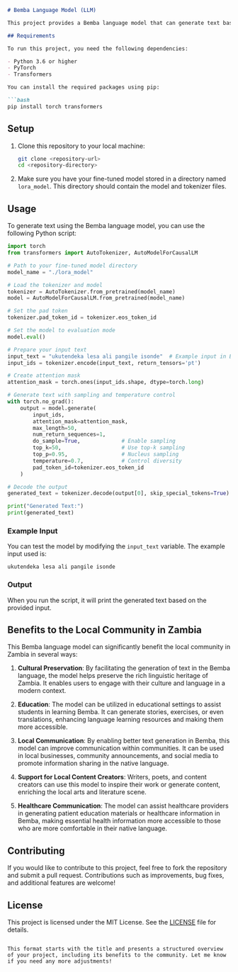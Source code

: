 
```markdown
# Bemba Language Model (LLM)

This project provides a Bemba language model that can generate text based on user input. The model is fine-tuned using the Hugging Face Transformers library and is capable of producing coherent sentences in Bemba.

## Requirements

To run this project, you need the following dependencies:

- Python 3.6 or higher
- PyTorch
- Transformers

You can install the required packages using pip:

```bash
pip install torch transformers
```

## Setup

1. Clone this repository to your local machine:
   ```bash
   git clone <repository-url>
   cd <repository-directory>
   ```

2. Make sure you have your fine-tuned model stored in a directory named `lora_model`. This directory should contain the model and tokenizer files.

## Usage

To generate text using the Bemba language model, you can use the following Python script:

```python
import torch
from transformers import AutoTokenizer, AutoModelForCausalLM

# Path to your fine-tuned model directory
model_name = "./lora_model"

# Load the tokenizer and model
tokenizer = AutoTokenizer.from_pretrained(model_name)
model = AutoModelForCausalLM.from_pretrained(model_name)

# Set the pad token
tokenizer.pad_token_id = tokenizer.eos_token_id

# Set the model to evaluation mode
model.eval()

# Prepare your input text
input_text = "ukutendeka lesa ali pangile isonde"  # Example input in Bemba
input_ids = tokenizer.encode(input_text, return_tensors='pt')

# Create attention mask
attention_mask = torch.ones(input_ids.shape, dtype=torch.long)

# Generate text with sampling and temperature control
with torch.no_grad():
    output = model.generate(
        input_ids,
        attention_mask=attention_mask,
        max_length=50,
        num_return_sequences=1,
        do_sample=True,             # Enable sampling
        top_k=50,                   # Use top-k sampling
        top_p=0.95,                 # Nucleus sampling
        temperature=0.7,            # Control diversity
        pad_token_id=tokenizer.eos_token_id
    )

# Decode the output
generated_text = tokenizer.decode(output[0], skip_special_tokens=True)

print("Generated Text:")
print(generated_text)
```

### Example Input

You can test the model by modifying the `input_text` variable. The example input used is:

```plaintext
ukutendeka lesa ali pangile isonde
```

### Output

When you run the script, it will print the generated text based on the provided input.

## Benefits to the Local Community in Zambia

This Bemba language model can significantly benefit the local community in Zambia in several ways:

1. **Cultural Preservation**: By facilitating the generation of text in the Bemba language, the model helps preserve the rich linguistic heritage of Zambia. It enables users to engage with their culture and language in a modern context.

2. **Education**: The model can be utilized in educational settings to assist students in learning Bemba. It can generate stories, exercises, or even translations, enhancing language learning resources and making them more accessible.

3. **Local Communication**: By enabling better text generation in Bemba, this model can improve communication within communities. It can be used in local businesses, community announcements, and social media to promote information sharing in the native language.

4. **Support for Local Content Creators**: Writers, poets, and content creators can use this model to inspire their work or generate content, enriching the local arts and literature scene.

5. **Healthcare Communication**: The model can assist healthcare providers in generating patient education materials or healthcare information in Bemba, making essential health information more accessible to those who are more comfortable in their native language.

## Contributing

If you would like to contribute to this project, feel free to fork the repository and submit a pull request. Contributions such as improvements, bug fixes, and additional features are welcome!

## License

This project is licensed under the MIT License. See the [LICENSE](LICENSE) file for details.
```

This format starts with the title and presents a structured overview of your project, including its benefits to the community. Let me know if you need any more adjustments!
